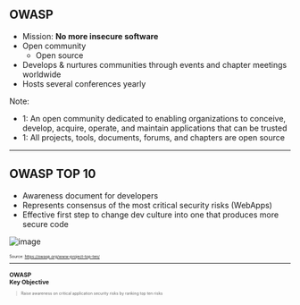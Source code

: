 <!-- .slide: data-background-image="./content/images/owasp-logo-white.svg" data-background-size="15%" data-background-position="right 2% top 2%"-->

## OWASP

- Mission: **No more insecure software**
- Open community
  - Open source
- Develops & nurtures communities through events and chapter meetings worldwide
- Hosts several conferences yearly

Note:

- 1: An open community dedicated to enabling organizations to conceive, develop, acquire, operate, and maintain applications that can be trusted
- 1: All projects, tools, documents, forums, and chapters are open source

---

## OWASP TOP 10

- Awareness document for developers <!-- .element: style="font-size:0.9em"-->
- Represents consensus of the most critical security risks (WebApps) <!-- .element: style="font-size:0.9em"-->
- Effective first step to change dev culture into one that produces more secure code <!-- .element: style="font-size:0.9em"-->

![image](./content/images/owasp-top10-mapping.png)

<div style="text-align:left; font-size:0.5em;">

Source: https://owasp.org/www-project-top-ten/

---

## OWASP<br>Key Objective

>Raise awareness on critical application security risks by ranking top ten risks
